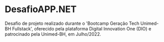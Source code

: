 # DesafioAPP.NET

 Desafio de projeto realizado durante o 'Bootcamp Geração Tech Unimed-BH Fullstack', oferecido pela plataforma Digital Innovation One (DIO) e patrocinado pela Unimed-BH, em Julho/2022.
